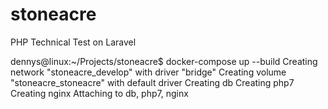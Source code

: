 # stoneacre
PHP Technical Test on Laravel

dennys@linux:~/Projects/stoneacre$ docker-compose up --build
Creating network "stoneacre_develop" with driver "bridge"
Creating volume "stoneacre_stoneacre" with default driver
Creating db
Creating php7
Creating nginx
Attaching to db, php7, nginx

